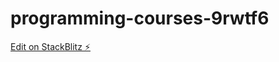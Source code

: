 # programming-courses-9rwtf6

[Edit on StackBlitz ⚡️](https://stackblitz.com/edit/programming-courses-9rwtf6)